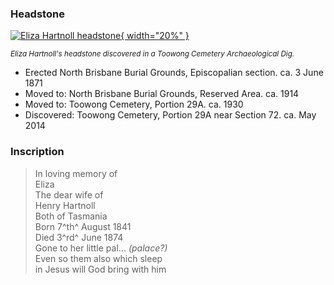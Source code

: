 ### Headstone  

<!-- TODO need to set up locations so works when included in headstone page and individual story page -->

[![Eliza Hartnoll headstone](../assets/eliza-hartnoll-headstone-2.jpg){ width="20%" }](../assets/eliza-hartnoll-headstone-2.jpg)

*<small>Eliza Hartnoll's headstone discovered in a Toowong Cemetery Archaeological Dig.</small>*


- Erected North Brisbane Burial Grounds, Episcopalian section. ca. 3 June 1871
- Moved to: North Brisbane Burial Grounds, Reserved Area. ca. 1914
- Moved to: Toowong Cemetery, Portion 29A. ca. 1930
- Discovered: Toowong Cemetery, Portion 29A near Section 72. ca. May 2014


### Inscription

>In loving memory of <br>
>Eliza <br>
>The dear wife of <br>
>Henry Hartnoll <br>
>Both of Tasmania <br>
>Born 7^th^ August 1841 <br>
>Died 3^rd^ June 1874 <br>
>Gone to her little pal... *(palace?)*<br>
>Even so them also which sleep <br>
>in Jesus will God bring with him <br>


<!--
## Status

Add start and end dates if known

- Unbuilt - The object is planned for construction but work has not begun (and / or may never be built).
- Serviceable - The object is capable of performing its function[^1] (but may not be activated or in use).
- Abandoned - The object still exists but is not in use.
- Demolished - The object was destroyed or disassembled and remains or traces of the object may exists.
- Unserviceable - The object is incapable of functioning but may be repairable.
- Rebuilt - The object has been made serviceable after damage through repairs.
- Ruins - The object has been unserviceable for some time and cannot be repaired, but some traces of the objects can still be observed.
- Eliminated - The object was completely and permanently destroyed or disassembled. No remains or traces of the object exists.

-->
